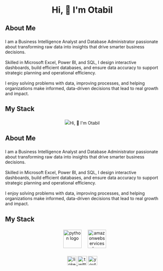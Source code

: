 <h1 align="center">Hi, 👋 I'm Otabil</h1>

###

<h2 align="left">About Me</h2>

###

<p align="left">I am a Business Intelligence Analyst and Database Administrator passionate about transforming raw data into insights that drive smarter business decisions. <br><br>Skilled in Microsoft Excel, Power BI, and SQL, I design interactive dashboards, build efficient databases, and ensure data accuracy to support strategic planning and operational efficiency.<br><br>I enjoy solving problems with data, improving processes, and helping organizations make informed, data-driven decisions that lead to real growth and impact.</p>

###

<h2 align="left">My Stack</h2>

###

<div align="center">
  <img src="<h1 align="center">Hi, 👋 I'm Otabil</h1>

###

<h2 align="left">About Me</h2>

###

<p align="left">I am a Business Intelligence Analyst and Database Administrator passionate about transforming raw data into insights that drive smarter business decisions. <br><br>Skilled in Microsoft Excel, Power BI, and SQL, I design interactive dashboards, build efficient databases, and ensure data accuracy to support strategic planning and operational efficiency.<br><br>I enjoy solving problems with data, improving processes, and helping organizations make informed, data-driven decisions that lead to real growth and impact.</p>

###

<h2 align="left">My Stack</h2>

###

<div align="center">
  <img width="12" />
  <img src="https://skillicons.dev/icons?i=py" height="60" alt="python logo"  />
  <img width="12" />
  <img src="https://skillicons.dev/icons?i=aws" height="60" alt="amazonwebservices logo"  />
</div>

###

<div align="center">
  <a href="https://www.linkedin.com/in/augustine-otabil-685972232/" target="_blank">
    <img src="https://img.shields.io/static/v1?message=LinkedIn&logo=linkedin&label=&color=0077B5&logoColor=white&labelColor=&style=for-the-badge" height="30" alt="linkedin logo"  />
  </a>
  <img src="https://img.shields.io/static/v1?message=Twitter&logo=twitter&label=&color=1DA1F2&logoColor=white&labelColor=&style=for-the-badge" height="30" alt="twitter logo"  />
  <a href="https://www.youtube.com/@thebianalyst1" target="_blank">
    <img src="https://img.shields.io/static/v1?message=Youtube&logo=youtube&label=&color=FF0000&logoColor=white&labelColor=&style=for-the-badge" height="30" alt="youtube logo"  />
  </a>
</div>



###

